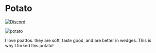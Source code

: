 Potato
======

[![Discord](https://i.imgur.com/HLPoNnY.png)](https://discord.gg/5hBDT2P)


![potato](http://i.imgur.com/dRnvRZZ.jpg)

I love poattos. they are soft, taste good, and are better in wedges. This is why I forked this potato! 
